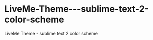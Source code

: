 LiveMe-Theme---sublime-text-2-color-scheme
==========================================

LiveMe Theme - sublime text 2 color scheme